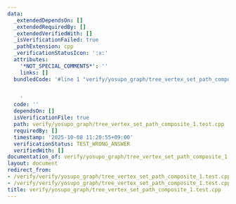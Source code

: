 ```yaml
---
data:
  _extendedDependsOn: []
  _extendedRequiredBy: []
  _extendedVerifiedWith: []
  _isVerificationFailed: true
  _pathExtension: cpp
  _verificationStatusIcon: ':x:'
  attributes:
    '*NOT_SPECIAL_COMMENTS*': ''
    links: []
  bundledCode: '#line 1 "verify/yosupo_graph/tree_vertex_set_path_composite_1.test.cpp"


    '
  code: ''
  dependsOn: []
  isVerificationFile: true
  path: verify/yosupo_graph/tree_vertex_set_path_composite_1.test.cpp
  requiredBy: []
  timestamp: '2025-10-08 11:20:55+09:00'
  verificationStatus: TEST_WRONG_ANSWER
  verifiedWith: []
documentation_of: verify/yosupo_graph/tree_vertex_set_path_composite_1.test.cpp
layout: document
redirect_from:
- /verify/verify/yosupo_graph/tree_vertex_set_path_composite_1.test.cpp
- /verify/verify/yosupo_graph/tree_vertex_set_path_composite_1.test.cpp.html
title: verify/yosupo_graph/tree_vertex_set_path_composite_1.test.cpp
---
```


